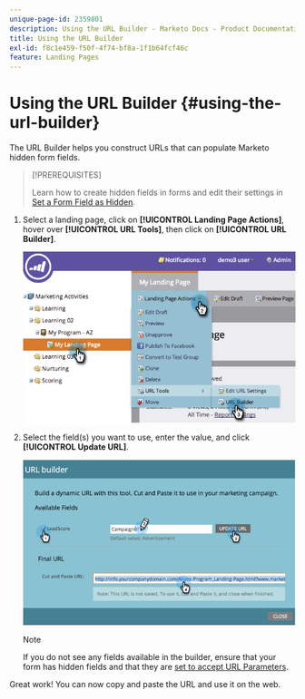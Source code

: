 ```yaml
---
unique-page-id: 2359801
description: Using the URL Builder - Marketo Docs - Product Documentation
title: Using the URL Builder
exl-id: f8c1e459-f50f-4f74-bf8a-1f1b64fcf46c
feature: Landing Pages
---
```

# Using the URL Builder {#using-the-url-builder}

The URL Builder helps you construct URLs that can populate Marketo hidden form fields.

>[!PREREQUISITES]
>
>Learn how to create hidden fields in forms and edit their settings in [Set a Form Field as Hidden](/help/marketo/product-docs/demand-generation/forms/form-fields/set-a-form-field-as-hidden.md).

1. Select a landing page, click on **[!UICONTROL Landing Page Actions]**, hover over **[!UICONTROL URL Tools]**, then click on **[!UICONTROL URL Builder]**.

   ![](assets/image2014-9-18-13-3a5-3a19.png)

1. Select the field(s) you want to use, enter the value, and click **[!UICONTROL Update URL]**.

   ![](assets/image2014-9-18-13-3a5-3a28.png)

   >[!NOTE]
   >
   >If you do not see any fields available in the builder, ensure that your form has hidden fields and that they are [set to accept URL Parameters](/help/marketo/product-docs/demand-generation/forms/form-fields/set-a-hidden-form-field-value.md#url-parameter).

Great work! You can now copy and paste the URL and use it on the web.
